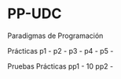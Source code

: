 # PP-UDC
Paradigmas de Programación

Prácticas
  p1 - 
  p2 - 
  p3 - 
  p4 -
  p5 -

Pruebas Prácticas
  pp1 - 10
  pp2 -
